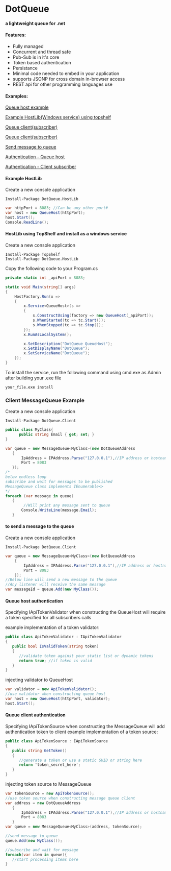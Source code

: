 # DotQueue

#### a lightweight queue for .net

#### Features:
- Fully managed
- Concurrent and thread safe
- Pub-Sub is in it's core
- Token based authentication
- Persistance
- Minimal code needed to embed in your application
- supports JSONP for cross domain in-browser access
- REST api for other programming languages use 

#### Examples:
[Queue host example](#hostlib)

[Example HostLib(Windows service) using topshelf](#hostlibsvc)

[Queue client(subscriber)](#client)

[Queue client(subscriber)](#client)

[Send message to queue](#broadcast)

[Authentication - Queue host](#hostlibauth)

[Authentication - Client subscriber](#clientauth)



#### <a name="hostlib"></a>Example HostLib

Create a new console application
```
Install-Package DotQueue.HostLib
```

```csharp
var httpPort = 8083; //Can be any other port#
var host = new QueueHost(httpPort);
host.Start();
Console.ReadLine();
```

#### <a name="hostlibsvc"></a>HostLib using TopShelf and install as a windows service
Create a new console application
```
Install-Package TopShelf
Install-Package DotQueue.HostLib
```
Copy the following code to your Program.cs
```csharp
private static int _apiPort = 8083;

static void Main(string[] args)
{
    HostFactory.Run(x =>
    {
        x.Service<QueueHost>(s =>
        {
            s.ConstructUsing(factory => new QueueHost(_apiPort));
            s.WhenStarted(tc => tc.Start());
            s.WhenStopped(tc => tc.Stop());
        });
        x.RunAsLocalSystem();

        x.SetDescription("DotQueue QueueHost");
        x.SetDisplayName("DotQueue");
        x.SetServiceName("DotQueue");
    });
}
```
	
To install the service, run the following command using cmd.exe as Admin after building your .exe file

```bash
your_file.exe install
```

### <a name="client"></a>Client MessageQueue Example

Create a new console application

```
Install-Package DotQueue.Client
```

```csharp
public class MyClass{
      public string Email { get; set; }
}
```
```csharp
var queue = new MessageQueue<MyClass>(new DotQueueAddress
   {
       IpAddress = IPAddress.Parse("127.0.0.1"),//IP address or hostname of the queue host
       Port = 8083
   });
/*
below endless loop
subscribe and wait for messages to be published
MessageQueue class implements IEnumerable<>
*/
foreach (var message in queue)
   {
		//Will print any message sent to queue
       Console.WriteLine(message.Email);
   }
```
#### <a name="broadcast"></a>to send a message to the queue


Create a new console application

```
Install-Package DotQueue.Client
```

```csharp
var queue = new MessageQueue<MyClass>(new DotQueueAddress
    {
        IpAddress = IPAddress.Parse("127.0.0.1"),//IP address or hostname of the queue host
        Port = 8083
    });
//Below line will send a new message to the queue
//Any listener will receive the same message
var messageId = queue.Add(new MyClass());
```

#### <a name="hostlibauth"></a>Queue host authentication
Specifying IApiTokenValidator when constructing the QueueHost will require a token specified for all subscribers calls

example implementation of a token validator:
```csharp
public class ApiTokenValidator : IApiTokenValidator
{
   public bool IsValidToken(string token)
   {
      //validate token against your static list or dynamic tokens
      return true; //if token is valid
   }
}
```
injecting validator to QueueHost
```csharp
var validator = new ApiTokenValidator();
//use validator when constructing queue host
var host = new QueueHost(httpPort, validator);
host.Start();
```

#### <a name="clientauth"></a>Queue client authentication
Specifying IApiTokenSource when constructing the MessageQueue will add authentication token to client
example implementation of a token source:
```csharp
public class ApiTokenSource : IApiTokenSource
{
   public string GetToken()
   {
      //generate a token or use a static GUID or string here
      return 'token_secret_here'; 
   }
}
```
injecting token source to MessageQueue

```csharp
var tokenSource = new ApiTokenSource();
//use token source when constructing message queue client
var address = new DotQueueAddress
   {
       IpAddress = IPAddress.Parse("127.0.0.1"),//IP address or hostname of the queue host
       Port = 8083
   }
var queue = new MessageQueue<MyClass>(address, tokenSource);

//send message to queue
queue.Add(new MyClass());

//subscribe and wait for message
foreach(var item in queue){
   //start processing items here
}
```
